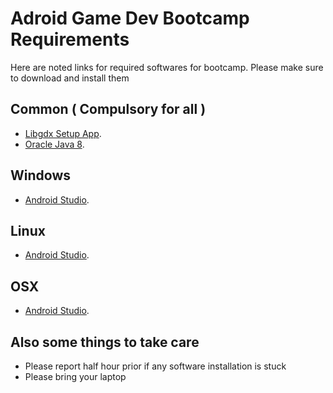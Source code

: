 # Adroid Game Dev Bootcamp Requirements

Here are noted links for required softwares for bootcamp. Please make sure to download and install them

## Common ( Compulsory for all )
* [Libgdx Setup App](https://libgdx.badlogicgames.com/nightlies/dist/gdx-setup.jar).
* [Oracle Java 8](http://www.oracle.com/technetwork/java/javase/downloads/jdk8-downloads-2133151.html).

## Windows
* [Android Studio](https://dl.google.com/dl/android/studio/install/2.3.3.0/android-studio-bundle-162.4069837-windows.exe).

## Linux
* [Android Studio](https://dl.google.com/dl/android/studio/ide-zips/2.3.3.0/android-studio-ide-162.4069837-linux.zip).

## OSX
* [Android Studio](https://dl.google.com/dl/android/studio/install/2.3.3.0/android-studio-ide-162.4069837-mac.dmg).


## Also some things to take care
* Please report half hour prior if any software installation is stuck
* Please bring your laptop
